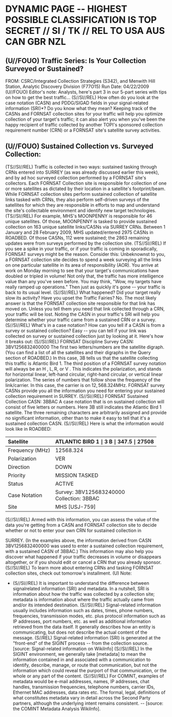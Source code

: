 # DYNAMIC PAGE -- HIGHEST POSSIBLE CLASSIFICATION IS TOP SECRET // SI / TK // REL TO USA AUS CAN GBR NZL 

## (U//FOUO) Traffic Series: Is Your Collection Surveyed or Sustained?

FROM: CSRC/Integrated Collection Strategies (S342), and
Menwith Hill Station, Analytic Discovery Division
(F77O15)
Run Date: 04/22/2009
(U//FOUO) Editor's note: Analysts, here's part 3 in our 5-part series with tips on how to get the best traffic...
(S//SI//REL) How often do you look at the case notation (CASN) and PDDG/SIGAD fields in your signal-related information (SRI)*? Do you know what they mean? Keeping track of the CASNs and FORNSAT collection sites for your traffic will help you optimize collection of your target's traffic; it can also alert you when you've been the happy recipient of traffic collected by another TOPI's sponsored collection requirement number (CRN) or a FORNSAT site's satellite survey activities.

## (U//FOUO) Sustained Collection vs. Surveyed Collection:

(TS//SI//REL) Traffic is collected in two ways: sustained tasking through CRNs entered into SURREY (as was already discussed earlier this week), and by ad hoc surveyed collection performed by a FORNSAT site's collectors. Each FORNSAT Collection site is responsible for collection of one or more satellites as dictated by their location in a satellite's footprint/beam. While FORNSAT collection sites perform sustained collection of satellite links tasked with CRNs, they also perform self-driven surveys of the satellites for which they are responsible in efforts to map and understand the site's collectable environment and identify new target technologies.
(TS//SI//REL) For example, MHS's MOONPENNY is responsible for 46 unique satellites. Of those, MOONPENNY is tasked to provide sustained collection on 163 unique satellite links/CASNs via SURREY CRNs. Between 1 January and 28 February 2009, MHS updated/entered 2975 CASNs in ROADBED. Of those CASNs, 112 were sustained; the 2863 remaining updates were from surveys performed by the collection site.
(TS//SI//REL) If you see a spike in your traffic, or if your traffic is coming in sporadically, FORNSAT surveys might be the reason. Consider this:
Unbeknownst to you, a FORNSAT collection site decides to spend a week surveying all the links on one particular satellite in its area of responsibility (AOR). You arrive at work on Monday morning to see that your target's communications have doubled or tripled in volume! Not only that, the traffic has more intelligence value than any you've seen before. You may think, "Wow, my targets have really ramped up operations." Then just as quickly it's gone -- your traffic is back to its usual level.
(S//SI//REL) What happened? Did your target really slow its activity? Have you upset the Traffic Fairies? No. The most likely answer is that the FORNSAT collection site responsible for that link has moved on. Unless you tell them you need that link collected through a CRN, your traffic will be lost. Noting the CASN in your traffic's SRI will help you determine whether your traffic came from a sustained CRN or a survey.
(S//SI//REL) What's in a case notation? How can you tell if a CASN is from a survey or sustained collection? Easy -- you can tell if your link was collected on survey or sustained collection just by looking at it. Here's how it breaks out:
(S//SI//REL) FORNSAT Discipline Survey CASN:
3BV1256832400000
The first two letters/numbers are the satellite digraph. (You can find a list of all the satellites and their digraphs in the Query section of ROADBED.) In this case, 3B tells us that the satellite collecting this traffic is Atlantic Bird 1. The third position of a FORNSAT survey notation will always be an H , $\mathrm{L}, \mathrm{R}$, or V . This indicates the polarization, and stands for horizontal linear, left-hand circular, right-hand circular, or vertical linear polarization. The series of numbers that follow show the frequency of the link/carrier. In this case, the carrier is on $12,568.324 \mathrm{MHz}$. FORNSAT survey CASNs provide you all the information you need for entering your sustained collection requirement in SURREY.
(S//SI//REL) FORNSAT Sustained Collection CASN: 3BBAC A case notation that is on sustained collection will consist of five letters or numbers. Here 3B still indicates the Atlantic Bird 1 satellite. The three remaining characters are arbitrarily assigned and provide no significant information, other than to make it easy to tell that it's a sustained collection CASN.
(S//SI//REL) Here is what the information would look like in ROADBED:

| Satellite | ATLANTIC BIRD $1 \mid 3 \mathrm{~B} \mid 347.5 \mid 27508$ |
| :-- | :-- |
| Frequency (MHz) | 12568.324 |
| Polarization | VER |
| Direction | DOWN |
| Priority | MISSION TASKED |
| Status | ACTIVE |
| Case Notation | Survey: 3BV125683240000 <br> Collection: 3BBAC |
| Site | MHS [USJ-759] |

(S//SI//REL) Armed with this information, you can assess the value of the data you're getting from a CASN and FORNSAT collection site to decide whether or not to enter your own CRN for sustained collection in

SURREY. (In the examples above, the information derived from CASN 3BV1256832400000 was used to enter a sustained collection requirement, with a sustained CASN of 3BBAC.) This information may also help you discover what happened if your traffic decreases in volume or disappears altogether, or if you should edit or cancel a CRN that you already sponsor.
(S//SI//REL) To learn more about entering CRNs and tasking FORNSAT collection sites, check out tomorrow's installment.
(U) Note:

* (S//SI//REL) It is important to understand the difference between signalrelated information (SRI) and metadata. In a nutshell, SRI is information about how the traffic was collected by a collection site; metadata is information about where the traffic actually came from and/or its intended destination.
(S//SI//REL) Signal-related information usually includes information such as dates, times, phone numbers, frequencies, transmission modes, etc. plus protocol information such as IP addresses, port numbers, etc. as well as additional information retrieved from the data itself. It generally describes how an entity is communicating, but does not describe the actual content of the message.
(S//REL) Signal-related information (SRI) is generated at the "front-end" of the SIGINT process -- from the collection source. [source: Signal-related information on WikiInfo]
(S//SI//REL) In the SIGINT environment, we generally take [metadata] to mean the information contained in and associated with a communication to identify, describe, manage, or route that communication, but not the information which could reveal the purport of that communication, or the whole or any part of the content.
(S//SI//REL) For COMINT, examples of metadata would be e-mail addresses, names, IP addresses, chat handles, transmission frequencies, telephone numbers, carrier IDs, Ethernet MAC addresses, data rates etc. The formal, legal, definitions of what constitutes metadata vary in detail across the Second Party partners, although the underlying intent remains consistent. -- [source: the COMINT Metadata Analysis WikiInfo].
